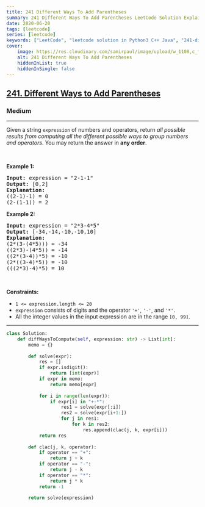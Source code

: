 ```yaml
---
title: 241 Different Ways To Add Parentheses
summary: 241 Different Ways To Add Parentheses LeetCode Solution Explained
date: 2020-06-20
tags: [leetcode]
series: [leetcode]
keywords: ["LeetCode", "leetcode solution in Python3 C++ Java", "241-different-ways-to-add-parentheses LeetCode Solution Explained"]
cover:
    image: https://res.cloudinary.com/samirpaul/image/upload/w_1100,c_fit,co_rgb:FFFFFF,l_text:Arial_75_bold:241 Different Ways To Add Parentheses - Solution Explained/problem-solving.webp
    alt: 241 Different Ways To Add Parentheses
    hiddenInList: true
    hiddenInSingle: false
---
```



<h2><a href="https://leetcode.com/problems/different-ways-to-add-parentheses/">241. Different Ways to Add Parentheses</a></h2><h3>Medium</h3><hr><div><p>Given a string <code>expression</code> of numbers and operators, return <em>all possible results from computing all the different possible ways to group numbers and operators</em>. You may return the answer in <strong>any order</strong>.</p>

<p>&nbsp;</p>
<p><strong>Example 1:</strong></p>

<pre><strong>Input:</strong> expression = "2-1-1"
<strong>Output:</strong> [0,2]
<strong>Explanation:</strong>
((2-1)-1) = 0 
(2-(1-1)) = 2
</pre>

<p><strong>Example 2:</strong></p>

<pre><strong>Input:</strong> expression = "2*3-4*5"
<strong>Output:</strong> [-34,-14,-10,-10,10]
<strong>Explanation:</strong>
(2*(3-(4*5))) = -34 
((2*3)-(4*5)) = -14 
((2*(3-4))*5) = -10 
(2*((3-4)*5)) = -10 
(((2*3)-4)*5) = 10
</pre>

<p>&nbsp;</p>
<p><strong>Constraints:</strong></p>

<ul>
	<li><code>1 &lt;= expression.length &lt;= 20</code></li>
	<li><code>expression</code> consists of digits and the operator <code>'+'</code>, <code>'-'</code>, and <code>'*'</code>.</li>
	<li>All the integer values in the input expression are in the range <code>[0, 99]</code>.</li>
</ul>
</div>

---




```python
class Solution:
    def diffWaysToCompute(self, expression: str) -> List[int]:
        memo = {}
        
        def solve(expr):
            res = []
            if expr.isdigit():
                return [int(expr)]
            if expr in memo:
                return memo[expr]
            
            for i in range(len(expr)):
                if expr[i] in "+-*":
                    res1 = solve(expr[:i])
                    res2 = solve(expr[i+1:])
                    for j in res1:
                        for k in res2:
                            res.append(clac(j, k, expr[i]))
            return res
        
        def clac(j, k, operator):
            if operator == "+":
                return j + k
            if operator == "-":
                return j - k
            if operator == "*":
                return j * k
            return -1
        
        return solve(expression)
```
